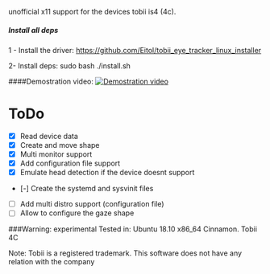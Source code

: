unofficial x11 support for the devices tobii is4 (4c).

##### Install all deps

1 - Install the driver: https://github.com/Eitol/tobii_eye_tracker_linux_installer

2- Install deps:  sudo bash ./install.sh

####Demostration video:
[![Demostration video](https://img.youtube.com/vi/3wzgTG9CGRw/maxresdefault.jpg)](https://youtu.be/3wzgTG9CGRw)


# ToDo
- [x] Read device data
- [x] Create and move shape
- [x] Multi monitor support
- [x] Add configuration file support
- [x] Emulate head detection if the device doesnt support
- [-] Create the systemd and sysvinit files
- [ ] Add multi distro support (configuration file)
- [ ] Allow to configure the gaze shape

###Warning: experimental
Tested in: Ubuntu 18.10 x86_64 Cinnamon. Tobii 4C

Note: Tobii is a registered trademark.
This software does not have any relation with the company
